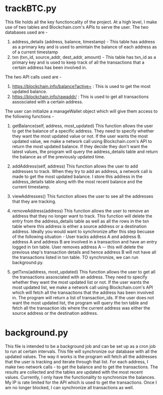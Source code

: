 # trackBTC.py 
This file holds all the key functioncality of the project. At a high level, I make use of two tables and Blockchain.com's APIs to serve the user. The two databases used are - 

1) address_details (address, balance, timestamp) - This table has address as a primary key and is used to amintain the balance of each address as of a current timestamp 
2) txn (txn_id, source_addr, dest_addr, amount) - This table has txn_id as a primary key and is used to keep track of all the transactions that a certain address has been involved in. 

The two API calls used are - 
1) https://blockchain.info/balance?active= : This is used to get the most updated balance. 
2) https://blockchain.info/rawaddr/ : This is used to get all transactions assosciated with a certain address.


The user can initialize a manageWallet object which will give them access to the following functions - 

1) getBalance(self, address, most_updated)
This function allows the user to get the balance of a specific address. They need to specify whether they want the most updated value or not. 
If the user wants the most updated value, we make a network call using Blockchain.com's API to return the most updated balance. If they decide they don't want the latest values, the program will query the address_details table and return the balance as of the previously updated time. 

2) addAddress(self, address)
This function allows the user to add addresses to track. When they try to add an address, a network call is made to get the most updated balance. I store this address in the address_details table along with the most recent balance and the current timestamp. 

3) viewAddresses() 
This function allows the user to see all the addresses that they are tracking. 

4) removeAddress(address) 
This function allows the user to remove an address that they no longer want to track. This function will delete the entry from the address_details table as well as all the rows in the txn table where this address is either a source address or a destination address. Ideally you would want to synchronize after this step becuase of the following situation - 
User tracks address A and address B. 
address A and address B are involved in a transaction and have an entry logged in txn table. 
User removes address A -- this will delete the previous step's transaction details and hence address B will not have all the transactions listed in txn table. TO synchronize, we can run background.py. 

5) getTxns(address, most_updated) 
This function allows the user to get all the transactions assosciated with an address. They need to specify whether they want the most updated list or not. If the user wants the most updated list, we make a network call using Blockchain.com's API which will fetch all the transactions that the address has been involved in. The program will return a list of transaction_ids. If the user does not want the most updated list, the program will query the txn table and fetch all the transaction ids where the current address was either the source address or the destination address. 


# background.py 
This file is intended to be a background job and can be set up as a cron job to run at certain intervals. This file will synchronize our database with all the updated values. The way it works is the program will fetch all the addresses that the user is tracking and iterate through that list. For each address, I make two network calls - to get the balance and to get the transactions. The results are collected and the tables are updated with the most recent values. Currently, I only have the functionality to synchronize the balances. My IP is rate limited for the API which is used to get the transactions. Once I am no longer blocked, I can synchronize all transactions as well. 
